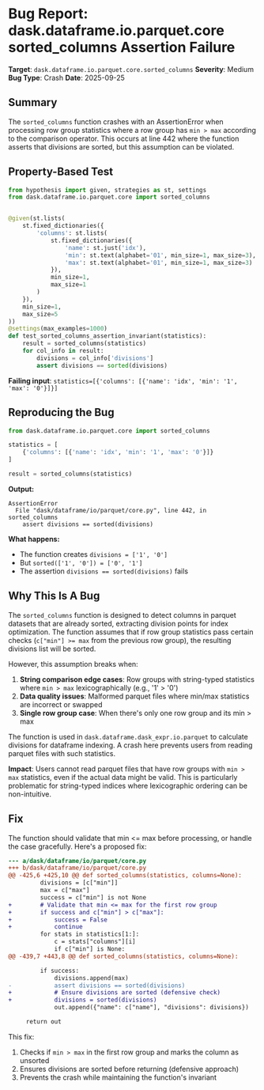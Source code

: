 # Bug Report: dask.dataframe.io.parquet.core sorted_columns Assertion Failure

**Target**: `dask.dataframe.io.parquet.core.sorted_columns`
**Severity**: Medium
**Bug Type**: Crash
**Date**: 2025-09-25

## Summary

The `sorted_columns` function crashes with an AssertionError when processing row group statistics where a row group has `min > max` according to the comparison operator. This occurs at line 442 where the function asserts that divisions are sorted, but this assumption can be violated.

## Property-Based Test

```python
from hypothesis import given, strategies as st, settings
from dask.dataframe.io.parquet.core import sorted_columns


@given(st.lists(
    st.fixed_dictionaries({
        'columns': st.lists(
            st.fixed_dictionaries({
                'name': st.just('idx'),
                'min': st.text(alphabet='01', min_size=1, max_size=3),
                'max': st.text(alphabet='01', min_size=1, max_size=3)
            }),
            min_size=1,
            max_size=1
        )
    }),
    min_size=1,
    max_size=5
))
@settings(max_examples=1000)
def test_sorted_columns_assertion_invariant(statistics):
    result = sorted_columns(statistics)
    for col_info in result:
        divisions = col_info['divisions']
        assert divisions == sorted(divisions)
```

**Failing input**: `statistics=[{'columns': [{'name': 'idx', 'min': '1', 'max': '0'}]}]`

## Reproducing the Bug

```python
from dask.dataframe.io.parquet.core import sorted_columns

statistics = [
    {'columns': [{'name': 'idx', 'min': '1', 'max': '0'}]}
]

result = sorted_columns(statistics)
```

**Output:**
```
AssertionError
  File "dask/dataframe/io/parquet/core.py", line 442, in sorted_columns
    assert divisions == sorted(divisions)
```

**What happens:**
- The function creates `divisions = ['1', '0']`
- But `sorted(['1', '0']) = ['0', '1']`
- The assertion `divisions == sorted(divisions)` fails

## Why This Is A Bug

The `sorted_columns` function is designed to detect columns in parquet datasets that are already sorted, extracting division points for index optimization. The function assumes that if row group statistics pass certain checks (`c["min"] >= max` from the previous row group), the resulting divisions list will be sorted.

However, this assumption breaks when:

1. **String comparison edge cases**: Row groups with string-typed statistics where `min > max` lexicographically (e.g., '1' > '0')
2. **Data quality issues**: Malformed parquet files where min/max statistics are incorrect or swapped
3. **Single row group case**: When there's only one row group and its min > max

The function is used in `dask.dataframe.dask_expr.io.parquet` to calculate divisions for dataframe indexing. A crash here prevents users from reading parquet files with such statistics.

**Impact**: Users cannot read parquet files that have row groups with `min > max` statistics, even if the actual data might be valid. This is particularly problematic for string-typed indices where lexicographic ordering can be non-intuitive.

## Fix

The function should validate that min <= max before processing, or handle the case gracefully. Here's a proposed fix:

```diff
--- a/dask/dataframe/io/parquet/core.py
+++ b/dask/dataframe/io/parquet/core.py
@@ -425,6 +425,10 @@ def sorted_columns(statistics, columns=None):
         divisions = [c["min"]]
         max = c["max"]
         success = c["min"] is not None
+        # Validate that min <= max for the first row group
+        if success and c["min"] > c["max"]:
+            success = False
+            continue
         for stats in statistics[1:]:
             c = stats["columns"][i]
             if c["min"] is None:
@@ -439,7 +443,8 @@ def sorted_columns(statistics, columns=None):

         if success:
             divisions.append(max)
-            assert divisions == sorted(divisions)
+            # Ensure divisions are sorted (defensive check)
+            divisions = sorted(divisions)
             out.append({"name": c["name"], "divisions": divisions})

     return out
```

This fix:
1. Checks if `min > max` in the first row group and marks the column as unsorted
2. Ensures divisions are sorted before returning (defensive approach)
3. Prevents the crash while maintaining the function's invariant